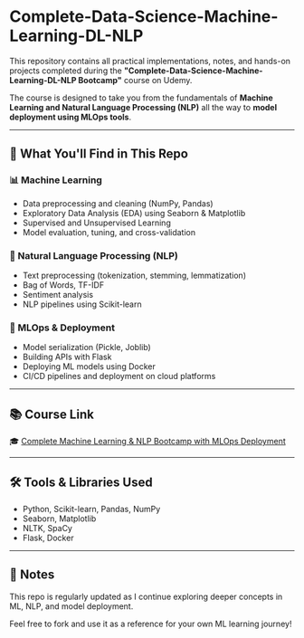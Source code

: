 # Complete-Data-Science-Machine-Learning-DL-NLP

This repository contains all practical implementations, notes, and hands-on projects completed during the **"Complete-Data-Science-Machine-Learning-DL-NLP Bootcamp"** course on Udemy.

The course is designed to take you from the fundamentals of **Machine Learning and Natural Language Processing (NLP)** all the way to **model deployment using MLOps tools**.

---

## 🚀 What You'll Find in This Repo

### 📊 Machine Learning
- Data preprocessing and cleaning (NumPy, Pandas)
- Exploratory Data Analysis (EDA) using Seaborn & Matplotlib
- Supervised and Unsupervised Learning
- Model evaluation, tuning, and cross-validation

### 🧠 Natural Language Processing (NLP)
- Text preprocessing (tokenization, stemming, lemmatization)
- Bag of Words, TF-IDF
- Sentiment analysis
- NLP pipelines using Scikit-learn

### 🔧 MLOps & Deployment
- Model serialization (Pickle, Joblib)
- Building APIs with Flask
- Deploying ML models using Docker
- CI/CD pipelines and deployment on cloud platforms

---

## 📚 Course Link

🎓 [Complete Machine Learning & NLP Bootcamp with MLOps Deployment](https://www.udemy.com/course/complete-machine-learning-nlp-bootcamp-mlops-deployment/learn/lecture/44079570#overview)

---

## 🛠 Tools & Libraries Used
- Python, Scikit-learn, Pandas, NumPy
- Seaborn, Matplotlib
- NLTK, SpaCy
- Flask, Docker

---

## 📌 Notes
This repo is regularly updated as I continue exploring deeper concepts in ML, NLP, and model deployment.

Feel free to fork and use it as a reference for your own ML learning journey!
